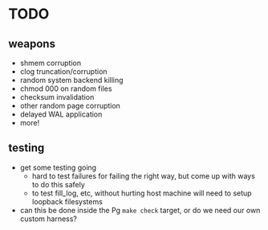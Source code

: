 # TODO

## weapons
- shmem corruption
- clog truncation/corruption
- random system backend killing
- chmod 000 on random files
- checksum invalidation
- other random page corruption
- delayed WAL application
- more!

## testing
- get some testing going
  - hard to test failures for failing the right way, but come up with ways to do this safely
  - to test fill_log, etc, without hurting host machine will need to setup loopback filesystems
- can this be done inside the Pg `make check` target, or do we need our own custom harness?

